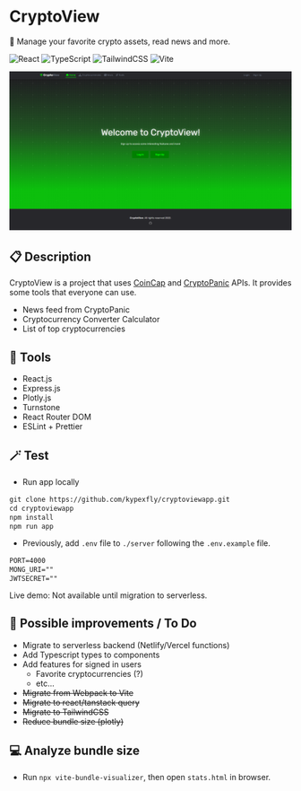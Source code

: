 # CryptoView
💫 Manage your favorite crypto assets, read news and more. 

![React](https://img.shields.io/badge/react-%2320232a.svg?style=for-the-badge&logo=react&logoColor=%2361DAFB)
![TypeScript](https://img.shields.io/badge/typescript-%23007ACC.svg?style=for-the-badge&logo=typescript&logoColor=white)
![TailwindCSS](https://img.shields.io/badge/tailwindcss-%2338B2AC.svg?style=for-the-badge&logo=tailwind-css&logoColor=white)
![Vite](https://img.shields.io/badge/vite-%23646CFF.svg?style=for-the-badge&logo=vite&logoColor=white)

![Screenshot](./client/public/app_screenshot.png)

## 📋 Description 

CryptoView is a project that uses [CoinCap](https://docs.coincap.io/) and [CryptoPanic](https://cryptopanic.com/developers/api/) APIs. It provides some tools that everyone can use.

* News feed from CryptoPanic
* Cryptocurrency Converter Calculator
* List of top cryptocurrencies

## 🔩 Tools
* React.js
* Express.js
* Plotly.js
* Turnstone
* React Router DOM
* ESLint + Prettier

## 🪄 Test
* Run app locally
```
git clone https://github.com/kypexfly/cryptoviewapp.git
cd cryptoviewapp
npm install
npm run app
```
* Previously, add `.env` file to `./server` following the `.env.example` file.
```
PORT=4000
MONG_URI=""
JWTSECRET=""
```

Live demo: Not available until migration to serverless.

## 🧪 Possible improvements / To Do

* Migrate to serverless backend (Netlify/Vercel functions)
* Add Typescript types to components
* Add features for signed in users
    * Favorite cryptocurrencies (?)
    * etc...
* ~~Migrate from Webpack to Vite~~
* ~~Migrate to react/tanstack query~~
* ~~Migrate to TailwindCSS~~
* ~~Reduce bundle size (plotly)~~

## 💻 Analyze bundle size

* Run `npx vite-bundle-visualizer`, then open `stats.html` in browser.
